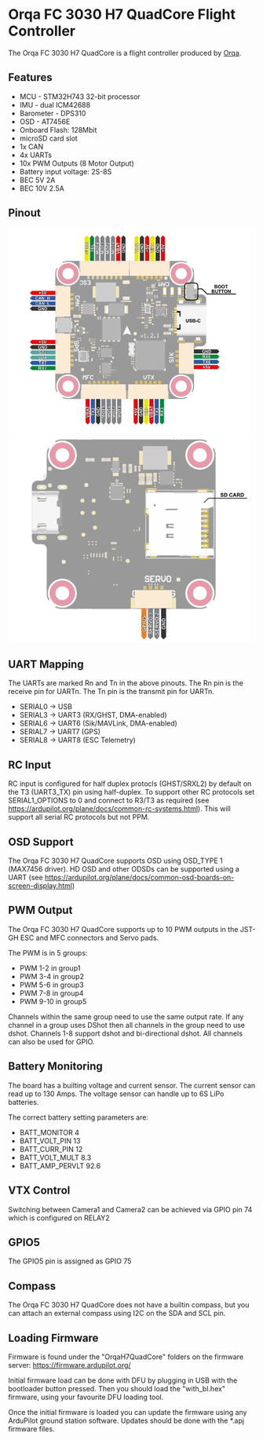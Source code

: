 # Orqa FC 3030 H7 QuadCore Flight Controller

The Orqa FC 3030 H7 QuadCore is a flight controller produced by [Orqa](https://enterprise.orqafpv.com/).

## Features

 - MCU - STM32H743 32-bit processor
 - IMU - dual ICM42688
 - Barometer - DPS310
 - OSD - AT7456E
 - Onboard Flash: 128Mbit
 - microSD card slot
 - 1x CAN
 - 4x UARTs
 - 10x PWM Outputs (8 Motor Output)
 - Battery input voltage: 2S-8S
 - BEC 5V 2A
 - BEC 10V 2.5A

## Pinout

![Orqa FC 3030 H7 Quadcore Top](OrqaH7QuadCoreTop.png "Orqa FC 3030 H7 QuadCOre Top")
![Orqa FC 3030 H7 QuadCore Bottom](OrqaH7QuadCoreBottom.png "Orqa FC 3030 H7 Quadcore Bottom")

## UART Mapping

The UARTs are marked Rn and Tn in the above pinouts. The Rn pin is the
receive pin for UARTn. The Tn pin is the transmit pin for UARTn.

 - SERIAL0 -> USB
 - SERIAL3 -> UART3 (RX/GHST, DMA-enabled)
 - SERIAL6 -> UART6 (Sik/MAVLink, DMA-enabled)
 - SERIAL7 -> UART7 (GPS)
 - SERIAL8 -> UART8 (ESC Telemetry)

## RC Input

RC input is configured for half duplex protocls (GHST/SRXL2) by default on the T3 (UART3_TX) pin using half-duplex. To support other RC protocols set SERIAL1_OPTIONS to 0 and connect to R3/T3 as required (see https://ardupilot.org/plane/docs/common-rc-systems.html). This will support all serial RC protocols but not PPM.
  
## OSD Support

The Orqa FC 3030 H7 QuadCore supports OSD using OSD_TYPE 1 (MAX7456 driver). HD OSD and other ODSDs can be supported using a UART (see https://ardupilot.org/plane/docs/common-osd-boards-on-screen-display.html)

## PWM Output

The Orqa FC 3030 H7 QuadCore supports up to 10 PWM outputs in the JST-GH ESC and MFC connectors and Servo pads.

The PWM is in 5 groups:

 - PWM 1-2 in group1
 - PWM 3-4 in group2
 - PWM 5-6 in group3
 - PWM 7-8 in group4
 - PWM 9-10 in group5

Channels within the same group need to use the same output rate. If
any channel in a group uses DShot then all channels in the group need
to use dshot. Channels 1-8 support dshot and bi-directional dshot.
All channels can also be used for GPIO.

## Battery Monitoring

The board has a builting voltage and current sensor. The current
sensor can read up to 130 Amps. The voltage sensor can handle up to 6S
LiPo batteries.

The correct battery setting parameters are:

 - BATT_MONITOR 4
 - BATT_VOLT_PIN 13
 - BATT_CURR_PIN 12
 - BATT_VOLT_MULT 8.3
 - BATT_AMP_PERVLT 92.6

## VTX Control

Switching between Camera1 and Camera2 can be achieved via GPIO pin 74 which is configured on RELAY2

## GPIO5
The GPIO5 pin is assigned as GPIO 75
## Compass

The Orqa FC 3030 H7 QuadCore does not have a builtin compass, but you can attach an external compass using I2C on the SDA and SCL pin.

## Loading Firmware
Firmware is found under the "OrqaH7QuadCore" folders on the firmware server: https://firmware.ardupilot.org/

Initial firmware load can be done with DFU by plugging in USB with the
bootloader button pressed. Then you should load the "with_bl.hex"
firmware, using your favourite DFU loading tool.

Once the initial firmware is loaded you can update the firmware using
any ArduPilot ground station software. Updates should be done with the
*.apj firmware files.

